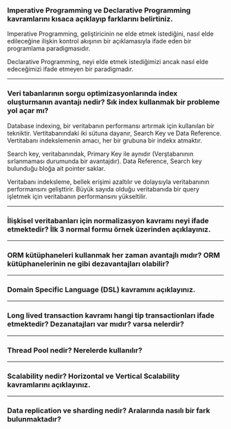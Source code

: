 <h3>
Imperative Programming ve Declarative Programming kavramlarını kısaca açıklayıp farklarını belirtiniz.
</h3>

<p>
Imperative Programming, geliştiricinin ne elde etmek istediğini, nasıl elde edileceğine ilişkin kontrol akışının bir açıklamasıyla ifade eden bir programlama paradigmasıdır.

Declarative Programming, neyi elde etmek istediğimizi ancak nasıl elde edeceğimizi ifade etmeyen bir paradigmadır.
</p>

<hr />

<h3>
Veri tabanlarının sorgu optimizasyonlarında index oluşturmanın avantajı nedir? Sık index kullanmak bir probleme yol açar mı?
</h3>

<p>
  Database indexing, bir veritabanın performansı artırmak için kullanılan bir tekniktir. Vertitabanındaki iki sütuna dayanır, Search Key ve Data Reference. Vertitabanı indekslemenin amacı, her bir grubuna bir indekx atmaktır.
  
  Search key, veritabanındak, Primary Key ile aynıdır (Verştabanının sırlanmaması durumunda bir avantajdır). Data Reference, Search key bulunduğu bloğa ait pointer saklar.
  
  Veritabanı indeksleme, bellek erişimi azaltılır ve dolaysıyla veritabanının performansını gelişttirir. Büyük sayıda olduğu veritabanıda bir query işletmek için veritabanın performansını yükseltilir. 
</p>

<hr />

<h3>
İlişkisel veritabanları için normalizasyon kavramı neyi ifade etmektedir? İlk 3 normal formu örnek üzerinden açıklayınız.
</h3>

<p></p>

<hr />

<h3>
ORM kütüphaneleri kullanmak her zaman avantajlı mıdır? ORM kütüphanelerinin ne gibi dezavantajları olabilir?
</h3>

<p></p>

<hr />

<h3>
Domain Specific Language (DSL) kavramını açıklayınız.
</h3>

<p></p>

<hr />

<h3>
Long lived transaction kavramı hangi tip transactionları ifade etmektedir? Dezanatajları var mıdır? varsa nelerdir?
</h3>

<p></p>

<hr />

<h3>
Thread Pool nedir? Nerelerde kullanılır?
</h3>

<p></p>

<hr />

<h3>
Scalability nedir? Horizontal ve Vertical Scalability kavramlarını açıklayınız.
</h3>

<p></p>

<hr />

<h3>
Data replication ve sharding nedir? Aralarında nasılı bir fark bulunmaktadır?
</h3>

<p></p>


